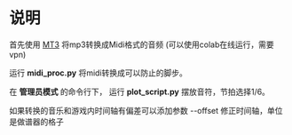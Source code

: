 # 说明
首先使用 [MT3](https://github.com/magenta/mt3) 将mp3转换成Midi格式的音频 (可以使用colab在线运行，需要vpn)

运行 **midi_proc.py** 将midi转换成可以防止的脚步。

在 **管理员模式** 的命令行下， 运行 **plot_script.py** 摆放音符，节拍选择1/6。

如果转换的音乐和游戏内时间轴有偏差可以添加参数 --offset <tick> 修正时间轴，单位是做谱器的格子